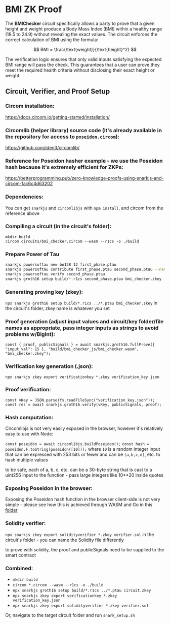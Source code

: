 # BMI ZK Proof

The **BMIChecker** circuit specifically allows a party to prove that a given height and weight produce a Body Mass Index (BMI) within a healthy range (18.5 to 24.9) without revealing the exact values. The circuit enforces the correct calculation of BMI using the formula:

$$
BMI = \frac{\text{weight}}{\text{height}^2}
$$

The verification logic ensures that only valid inputs satisfying the expected BMI range will pass the check. This guarantees that a user can prove they meet the required health criteria without disclosing their exact height or weight.

## Circuit, Verifier, and Proof Setup

### Circom installation:

https://docs.circom.io/getting-started/installation/

### Circomlib (helper library) source code (it's already available in the repository for access to `poseidon.circom`):

https://github.com/iden3/circomlib/

### Reference for Poseidon hasher example - we use the Poseidon hash because it's extremely efficient for ZKPs:

https://betterprogramming.pub/zero-knowledge-proofs-using-snarkjs-and-circom-fac6c4d63202

### Dependencies:

You can get `snarkjs` and `circomlibjs` with `npm install`, and circom from the reference above

### Compiling a circuit (in the circuit's folder):

`mkdir build` <br/>
`circom circuits/bmi_checker.circom --wasm --r1cs -o ./build`

### Prepare Power of Tau
```sh
snarkjs powersoftau new bn128 12 first_phase.ptau
snarkjs powersoftau contribute first_phase.ptau second_phase.ptau --name="YourName" --randomness="your_random_string"
snarkjs powersoftau verify second_phase.ptau
snarkjs groth16 setup build/*.r1cs second_phase.ptau bmi_checker.zkey
```

### Generating proving key (zkey):

`npx snarkjs groth16 setup build/*.r1cs ../*.ptau bmi_checker.zkey` in the circuit's folder, zkey name is whatever you set

### Proof generation (adjust input values and circuit/key folder/file names as appropriate, pass integer inputs as strings to avoid problems w/BigInt):

`const { proof, publicSignals } = await snarkjs.groth16.fullProve({ "input_val": 15 }, "build/bmi_checker_js/bmi_checker.wasm", "bmi_checker.zkey");`

### Verification key generation (.json):

`npx snarkjs zkey export verificationkey *.zkey verification_key.json`

### Proof verification:

`const vKey = JSON.parse(fs.readFileSync("verification_key.json"));`
`const res = await snarkjs.groth16.verify(vKey, publicSignals, proof);`

### Hash computation:

Circomlibjs is not very easily exposed in the browser, however it's relatively easy to use with Node:

`const poseidon = await circomlibjs.buildPoseidon();`
`const hash = poseidon.F.toString(poseidon([10]));` where `10` is a random integer input that can be expressed with 253 bits or fewer and can be `[a,b,c,d]`, etc. to hash multiple values

to be safe, each of a, b, c, etc. can be a 30-byte string that is cast to a uint256 input to the function - pass large integers like 10\*\*20 inside quotes

### Exposing Poseidon in the browser:

Exposing the Poseidon hash function in the browser client-side is not very simple - please see how this is achieved through WASM and Go in this [folder](site/client/public/poseidon)

### Solidity verifier:

`npx snarkjs zkey export solidityverifier *.zkey verifier.sol` in the circuit's folder - you can name the Solidity file differently

to prove with solidity, the proof and publicSignals need to be supplied to the smart contract

### Combined:

- `mkdir build`
- `circom *.circom --wasm --r1cs -o ./build`
- `npx snarkjs groth16 setup build/*.r1cs ../*.ptau circuit.zkey`
- `npx snarkjs zkey export verificationkey *.zkey verification_key.json`
- `npx snarkjs zkey export solidityverifier *.zkey verifier.sol`

Or, navigate to the target circuit folder and run `snark_setup.sh`
